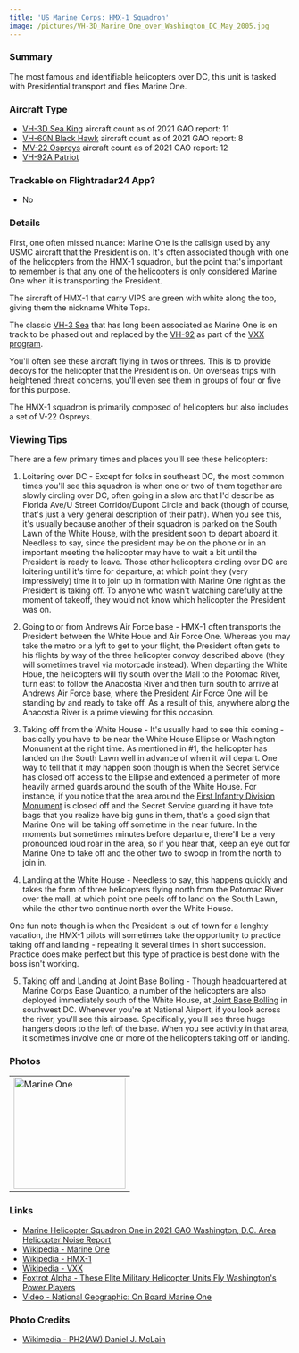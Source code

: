 ```yaml
---
title: 'US Marine Corps: HMX-1 Squadron'
image: /pictures/VH-3D_Marine_One_over_Washington_DC_May_2005.jpg
---
```


### Summary

The most famous and identifiable helicopters over DC, this unit is tasked with Presidential transport and flies Marine One.

### Aircraft Type
* [VH-3D Sea King](https://en.wikipedia.org/wiki/Sikorsky_SH-3_Sea_King) aircraft count as of 2021 GAO report: 11
* [VH-60N Black Hawk](https://en.wikipedia.org/wiki/Sikorsky_UH-60_Black_Hawk) aircraft count as of 2021 GAO report: 8
* [MV-22 Ospreys](https://en.wikipedia.org/wiki/Bell_Boeing_V-22_Osprey) aircraft count as of 2021 GAO report: 12
* [VH-92A Patriot](https://en.wikipedia.org/wiki/Sikorsky_VH-92_Patriot)

### Trackable on Flightradar24 App?
* No

### Details

First, one often missed nuance: Marine One is the callsign used by any USMC aircraft that the President is on.  It's often associated though with one of the helicopters from the HMX-1 squadron, but the point that's important to remember is that any one of the helicopters is only considered Marine One when it is transporting the President.

The aircraft of HMX-1 that carry VIPS are green with white along the top, giving them the nickname White Tops.

The classic [VH-3 Sea](https://en.wikipedia.org/wiki/Sikorsky_SH-3_Sea_King) that has long been associated as Marine One is on track to be phased out and replaced by the [VH-92](https://en.wikipedia.org/wiki/Sikorsky_VH-92) as part of the [VXX program](https://en.wikipedia.org/wiki/VXX).

You'll often see these aircraft flying in twos or threes.  This is to provide decoys for the helicopter that the President is on.  On overseas trips with heightened threat concerns, you'll even see them in groups of four or five for this purpose.

The HMX-1 squadron is primarily composed of helicopters but also includes a set of V-22 Ospreys. 

### Viewing Tips 

There are a few primary times and places you'll see these helicopters:  

1) Loitering over DC - Except for folks in southeast DC, the most common times you'll see this squadron is when one or two of them together are slowly circling over DC, often going in a slow arc that I'd describe as Florida Ave/U Street Corridor/Dupont Circle and back (though of course, that's just a very general description of their path).  When you see this, it's usually because another of their squadron is parked on the South Lawn of the White House, with the president soon to depart aboard it.  Needless to say, since the president may be on the phone or in an important meeting the helicopter may have to wait a bit until the President is ready to leave.  Those other helicopters circling over DC are loitering until it's time for departure, at which point they (very impressively) time it to join up in formation with Marine One right as the President is taking off. To anyone who wasn't watching carefully at the moment of takeoff, they would not know which helicopter the President was on.

2) Going to or from Andrews Air Force base - HMX-1 often transports the President between the White Houe and Air Force One.  Whereas you may take the metro or a lyft to get to your flight, the President often gets to his flights by way of the three helicopter convoy described above (they will sometimes travel via motorcade instead).  When departing the White Houe, the helicopters will fly south over the Mall to the Potomac River, turn east to follow the Anacostia River and then turn south to arrive at Andrews Air Force base, where the President Air Force One will be standing by and ready to take off.  As a result of this, anywhere along the Anacostia River is a prime viewing for this occasion. 

3) Taking off from the White House - It's usually hard to see this coming - basically you have to be near the White House Ellipse or Washington Monument at the right time.  As mentioned in #1, the helicopter has landed on the South Lawn well in advance of when it will depart.  One way to tell that it may happen soon though is when the Secret Service has closed off access to the Ellipse and extended a perimeter of more heavily armed guards around the south of the White House.  For instance, if you notice that the area around the [First Infantry Division Monument](https://www.google.com/maps/place/First+Infantry+Division+Monument/@38.8947331,-77.0367577,17z/data=!4m5!3m4!1s0x89b7b7a3519a46e7:0xd1838fee6609ec20!8m2!3d38.8961594!4d-77.0387057) is closed off and the Secret Service guarding it have tote bags that you realize have big guns in them, that's a good sign that Marine One will be taking off sometime in the near future.  In the moments but sometimes minutes before departure, there'll be a very pronounced loud roar in the area, so if you hear that, keep an eye out for Marine One to take off and the other two to swoop in from the north to join in.  

4) Landing at the White House - Needless to say, this happens quickly and takes the form of three helicopters flying north from the Potomac River over the mall, at which point one peels off to land on the South Lawn, while the other two continue north over the White House.  

One fun note though is when the President is out of town for a lenghty vacation, the HMX-1 pilots will sometimes take the opportunity to practice taking off and landing - repeating it several times in short succession.  Practice does make perfect but this type of practice is best done with the boss isn't working.  

5) Taking off and Landing at Joint Base Bolling - Though headquartered at Marine Corps Base Quantico, a number of the helicopters are also deployed immediately south of the White House, at [Joint Base Bolling](https://en.wikipedia.org/wiki/Joint_Base_Anacostia%E2%80%93Bolling) in southwest DC.  Whenever you're at National Airport, if you look across the river, you'll see this airbase.  Specifically, you'll see three huge hangers doors to the left of the base.  When you see activity in that area, it sometimes involve one or more of the helicopters taking off or landing.


### Photos 

<table style="width:100%">
  <tr>
    <td><img src="https://helicoptersofdc.com/pictures/VH-3D_Marine_One_over_Washington_DC_May_2005.jpg" alt="Marine One" width="200"></td>
  </tr>
  </table>
  
### Links
* [Marine Helicopter Squadron One in 2021 GAO Washington, D.C. Area Helicopter Noise Report](https://hyp.is/VhTjgBV0EeyT9T8n_WPwgQ/www.gao.gov/assets/gao-21-200.pdf)
* [Wikipedia - Marine One](https://en.wikipedia.org/wiki/Marine_One)
* [Wikipedia - HMX-1](https://en.wikipedia.org/wiki/HMX-1)
* [Wikipedia - VXX](https://en.wikipedia.org/wiki/VXX)
* [Foxtrot Alpha - These Elite Military Helicopter Units Fly Washington's Power Players](https://foxtrotalpha.jalopnik.com/these-elite-military-helicopter-units-fly-washingtons-p-1704260996)
* [Video - National Geographic: On Board Marine One](https://www.youtube.com/watch?v=cFhrB-DkBnA)


### Photo Credits
* [Wikimedia - PH2(AW) Daniel J. McLain](https://en.wikipedia.org/wiki/Marine_One#/media/File:VH-3D_Marine_One_over_Washington_DC_May_2005.jpg)
